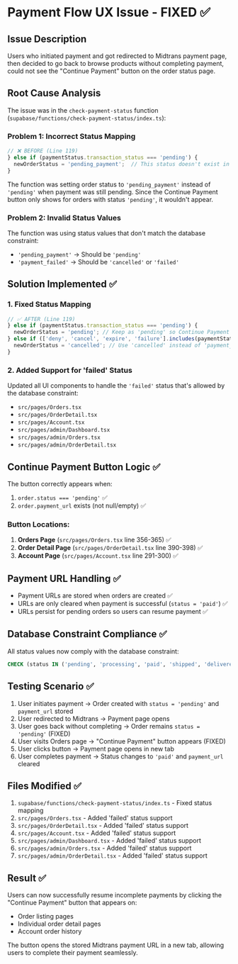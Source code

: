 # Payment Flow UX Issue - FIXED ✅

## Issue Description
Users who initiated payment and got redirected to Midtrans payment page, then decided to go back to browse products without completing payment, could not see the "Continue Payment" button on the order status page.

## Root Cause Analysis
The issue was in the `check-payment-status` function (`supabase/functions/check-payment-status/index.ts`):

### Problem 1: Incorrect Status Mapping
```typescript
// ❌ BEFORE (Line 119)
} else if (paymentStatus.transaction_status === 'pending') {
  newOrderStatus = 'pending_payment';  // This status doesn't exist in DB constraint
}
```

The function was setting order status to `'pending_payment'` instead of `'pending'` when payment was still pending. Since the Continue Payment button only shows for orders with status `'pending'`, it wouldn't appear.

### Problem 2: Invalid Status Values
The function was using status values that don't match the database constraint:
- `'pending_payment'` → Should be `'pending'`
- `'payment_failed'` → Should be `'cancelled'` or `'failed'`

## Solution Implemented ✅

### 1. Fixed Status Mapping
```typescript
// ✅ AFTER (Line 119)
} else if (paymentStatus.transaction_status === 'pending') {
  newOrderStatus = 'pending'; // Keep as 'pending' so Continue Payment button shows
} else if (['deny', 'cancel', 'expire', 'failure'].includes(paymentStatus.transaction_status)) {
  newOrderStatus = 'cancelled'; // Use 'cancelled' instead of 'payment_failed' to match DB constraint
}
```

### 2. Added Support for 'failed' Status
Updated all UI components to handle the `'failed'` status that's allowed by the database constraint:

- `src/pages/Orders.tsx`
- `src/pages/OrderDetail.tsx` 
- `src/pages/Account.tsx`
- `src/pages/admin/Dashboard.tsx`
- `src/pages/admin/Orders.tsx`
- `src/pages/admin/OrderDetail.tsx`

## Continue Payment Button Logic ✅

The button correctly appears when:
1. `order.status === 'pending'` ✅
2. `order.payment_url` exists (not null/empty) ✅

### Button Locations:
1. **Orders Page** (`src/pages/Orders.tsx` line 356-365) ✅
2. **Order Detail Page** (`src/pages/OrderDetail.tsx` line 390-398) ✅  
3. **Account Page** (`src/pages/Account.tsx` line 291-300) ✅

## Payment URL Handling ✅

- Payment URLs are stored when orders are created ✅
- URLs are only cleared when payment is successful (`status = 'paid'`) ✅
- URLs persist for pending orders so users can resume payment ✅

## Database Constraint Compliance ✅

All status values now comply with the database constraint:
```sql
CHECK (status IN ('pending', 'processing', 'paid', 'shipped', 'delivered', 'cancelled', 'failed'))
```

## Testing Scenario ✅

1. User initiates payment → Order created with `status = 'pending'` and `payment_url` stored
2. User redirected to Midtrans → Payment page opens
3. User goes back without completing → Order remains `status = 'pending'` (FIXED)
4. User visits Orders page → "Continue Payment" button appears (FIXED)
5. User clicks button → Payment page opens in new tab
6. User completes payment → Status changes to `'paid'` and `payment_url` cleared

## Files Modified ✅

1. `supabase/functions/check-payment-status/index.ts` - Fixed status mapping
2. `src/pages/Orders.tsx` - Added 'failed' status support
3. `src/pages/OrderDetail.tsx` - Added 'failed' status support
4. `src/pages/Account.tsx` - Added 'failed' status support
5. `src/pages/admin/Dashboard.tsx` - Added 'failed' status support
6. `src/pages/admin/Orders.tsx` - Added 'failed' status support
7. `src/pages/admin/OrderDetail.tsx` - Added 'failed' status support

## Result ✅

Users can now successfully resume incomplete payments by clicking the "Continue Payment" button that appears on:
- Order listing pages
- Individual order detail pages
- Account order history

The button opens the stored Midtrans payment URL in a new tab, allowing users to complete their payment seamlessly.
